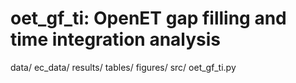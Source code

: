# oet_gf_ti: OpenET gap filling and time integration analysis

data/
  ec_data/
results/
  tables/
  figures/
src/ 
  oet_gf_ti.py


